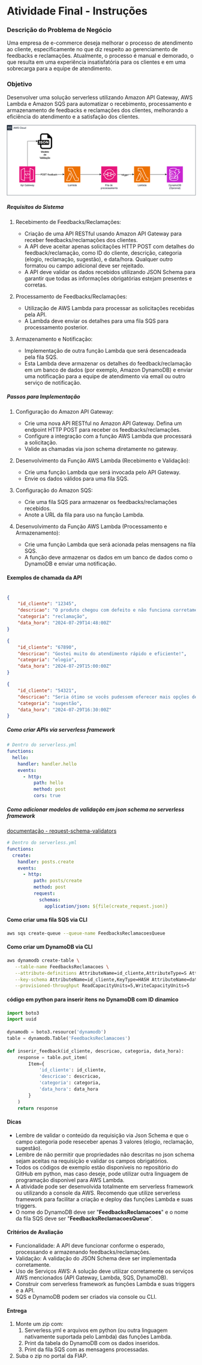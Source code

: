 # Atividade Final - Instruções


### Descrição do Problema de Negócio
Uma empresa de e-commerce deseja melhorar o processo de atendimento ao cliente, especificamente no que diz respeito ao gerenciamento de feedbacks e reclamações. Atualmente, o processo é manual e demorado, o que resulta em uma experiência insatisfatória para os clientes e em uma sobrecarga para a equipe de atendimento.


### Objetivo
Desenvolver uma solução serverless utilizando Amazon API Gateway, AWS Lambda e Amazon SQS para automatizar o recebimento, processamento e armazenamento de feedbacks e reclamações dos clientes, melhorando a eficiência do atendimento e a satisfação dos clientes.

![](img/Atividade-final-autoglass.drawio.png)

##### Requisitos do Sistema

1. Recebimento de Feedbacks/Reclamações:

   - Criação de uma API RESTful usando Amazon API Gateway para receber feedbacks/reclamações dos clientes.
   - A API deve aceitar apenas solicitações HTTP POST com detalhes do feedback/reclamação, como ID do cliente, descrição, categoria (elogio, reclamação, sugestão), e data/hora. Qualquer outro formatou ou campo adicional deve ser rejeitado.
   - A API deve validar os dados recebidos utilizando JSON Schema para garantir que todas as informações obrigatórias estejam presentes e corretas.

2. Processamento de Feedbacks/Reclamações:

   - Utilização de AWS Lambda para processar as solicitações recebidas pela API.
   - A Lambda deve enviar os detalhes para uma fila SQS para processamento posterior.

3. Armazenamento e Notificação:

   - Implementação de outra função Lambda que será desencadeada pela fila SQS.
   - Esta Lambda deve armazenar os detalhes do feedback/reclamação em um banco de dados (por exemplo, Amazon DynamoDB) e enviar uma notificação para a equipe de atendimento via email ou outro serviço de notificação.


##### Passos para Implementação

1. Configuração do Amazon API Gateway:

   - Crie uma nova API RESTful no Amazon API Gateway.
   Defina um endpoint HTTP POST para receber os feedbacks/reclamações.
   - Configure a integração com a função AWS Lambda que processará a solicitação.
   - Valide as chamadas via json schema diretamente no gateway.

2. Desenvolvimento da Função AWS Lambda (Recebimento e Validação):

   - Crie uma função Lambda que será invocada pelo API Gateway.
   - Envie os dados válidos para uma fila SQS.

3. Configuração do Amazon SQS:

   - Crie uma fila SQS para armazenar os feedbacks/reclamações recebidos.
   - Anote a URL da fila para uso na função Lambda.
  
4. Desenvolvimento da Função AWS Lambda (Processamento e Armazenamento):

   - Crie uma função Lambda que será acionada pelas mensagens na fila SQS.
   - A função deve armazenar os dados em um banco de dados como o DynamoDB e enviar uma notificação.


#### Exemplos de chamada da API

```json

{
    "id_cliente": "12345",
    "descricao": "O produto chegou com defeito e não funciona corretamente.",
    "categoria": "reclamação",
    "data_hora": "2024-07-29T14:48:00Z"
}
``` 
```json
{
    "id_cliente": "67890",
    "descricao": "Gostei muito do atendimento rápido e eficiente!",
    "categoria": "elogio",
    "data_hora": "2024-07-29T15:00:00Z"
}
```

```json
{
    "id_cliente": "54321",
    "descricao": "Seria ótimo se vocês pudessem oferecer mais opções de cores para este produto.",
    "categoria": "sugestão",
    "data_hora": "2024-07-29T16:30:00Z"
}
```

##### Como criar APIs via serverless framework

```yaml
# Dentro do serverless.yml
functions:
  hello:
    handler: handler.hello
    events:
      - http:
          path: hello
          method: post
          cors: true
```


##### Como adicionar modelos de validação em json schema no serverless framework

[documentação - request-schema-validators](https://www.serverless.com/framework/docs/providers/aws/events/apigateway#request-schema-validators)

```yaml
# Dentro do serverless.yml
functions:
  create:
    handler: posts.create
    events:
      - http:
          path: posts/create
          method: post
          request:
            schemas:
              application/json: ${file(create_request.json)}
```

#### Como criar uma fila SQS via CLI

``` bash
aws sqs create-queue --queue-name FeedbacksReclamacoesQueue
```

#### Como criar um DynamoDB via CLI

``` bash
aws dynamodb create-table \
   --table-name FeedbacksReclamacoes \
   --attribute-definitions AttributeName=id_cliente,AttributeType=S AttributeName=data_hora,AttributeType=S \
   --key-schema AttributeName=id_cliente,KeyType=HASH AttributeName=data_hora,KeyType=RANGE \
   --provisioned-throughput ReadCapacityUnits=5,WriteCapacityUnits=5
```

#### código em python para inserir itens no DynamoDB com ID dinamico

```python
import boto3
import uuid

dynamodb = boto3.resource('dynamodb')
table = dynamodb.Table('FeedbacksReclamacoes')

def inserir_feedback(id_cliente, descricao, categoria, data_hora):
    response = table.put_item(
        Item={
            'id_cliente': id_cliente,
            'descricao': descricao,
            'categoria': categoria,
            'data_hora': data_hora
        }
    )
    return response
```

#### Dicas

- Lembre de validar o conteúdo da requisição via Json Schema e que o campo categoria pode reseceber apenas 3 valores (elogio, reclamação, sugestão).
- Lembre de não permitir que propriedades não descritas no json schema sejam aceitas na requisição e validar os campos obrigatórios.
- Todos os códigos de exemplo estão disponíveis no repositório do GitHub em python, mas caso deseje, pode utilizar outra linguagem de programação disponivel para AWS Lambda.
- A atividade pode ser desenvolvida totalmente em serverless framework ou utilizando a console da AWS. Recomendo que utilize serverless framework para facilitar a criação e deploy das funções Lambda e suas triggers.
- O nome do DynamoDB deve ser "<b>FeedbacksReclamacoes</b>" e o nome da fila SQS deve ser "<b>FeedbacksReclamacoesQueue</b>".

#### Critérios de Avaliação

- Funcionalidade: A API deve funcionar conforme o esperado, processando e armazenando feedbacks/reclamações.
- Validação: A validação do JSON Schema deve ser implementada corretamente.
- Uso de Serviços AWS: A solução deve utilizar corretamente os serviços AWS mencionados (API Gateway, Lambda, SQS, DynamoDB).
- Construir com serverless framework as funções Lambda e suas triggers e a API.
- SQS e DynamoDB podem ser criados via console ou CLI.

#### Entrega

1. Monte um zip com:
     1. Serverless.yml e arquivos em python (ou outra linguagem nativamente suportada pelo Lambda) das funções Lambda.
     2. Print da tabela do DynamoDB com os dados inseridos.
     3. Print da fila SQS com as mensagens processadas.
2. Suba o zip no portal da FIAP.
